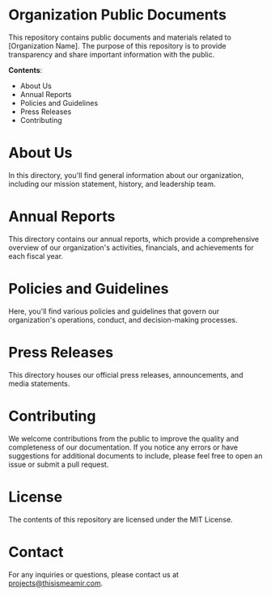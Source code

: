 # Organization Public Documents
This repository contains public documents and materials related to [Organization Name]. The purpose of this repository is to provide transparency and share important information with the public.

**Contents**:
- About Us
- Annual Reports
- Policies and Guidelines
- Press Releases
- Contributing

# About Us
In this directory, you'll find general information about our organization, including our mission statement, history, and leadership team.

# Annual Reports
This directory contains our annual reports, which provide a comprehensive overview of our organization's activities, financials, and achievements for each fiscal year.

# Policies and Guidelines
Here, you'll find various policies and guidelines that govern our organization's operations, conduct, and decision-making processes.

# Press Releases
This directory houses our official press releases, announcements, and media statements.

# Contributing
We welcome contributions from the public to improve the quality and completeness of our documentation. If you notice any errors or have suggestions for additional documents to include, please feel free to open an issue or submit a pull request.

# License
The contents of this repository are licensed under the MIT License.

# Contact
For any inquiries or questions, please contact us at projects@thisismeamir.com.
